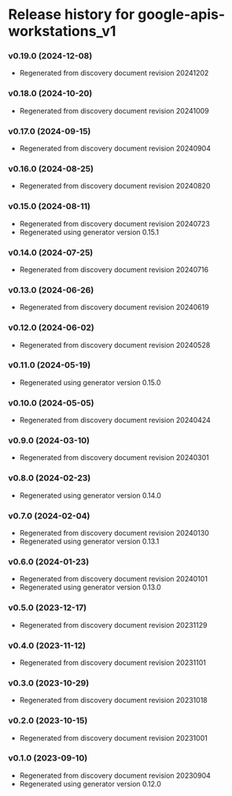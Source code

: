 # Release history for google-apis-workstations_v1

### v0.19.0 (2024-12-08)

* Regenerated from discovery document revision 20241202

### v0.18.0 (2024-10-20)

* Regenerated from discovery document revision 20241009

### v0.17.0 (2024-09-15)

* Regenerated from discovery document revision 20240904

### v0.16.0 (2024-08-25)

* Regenerated from discovery document revision 20240820

### v0.15.0 (2024-08-11)

* Regenerated from discovery document revision 20240723
* Regenerated using generator version 0.15.1

### v0.14.0 (2024-07-25)

* Regenerated from discovery document revision 20240716

### v0.13.0 (2024-06-26)

* Regenerated from discovery document revision 20240619

### v0.12.0 (2024-06-02)

* Regenerated from discovery document revision 20240528

### v0.11.0 (2024-05-19)

* Regenerated using generator version 0.15.0

### v0.10.0 (2024-05-05)

* Regenerated from discovery document revision 20240424

### v0.9.0 (2024-03-10)

* Regenerated from discovery document revision 20240301

### v0.8.0 (2024-02-23)

* Regenerated using generator version 0.14.0

### v0.7.0 (2024-02-04)

* Regenerated from discovery document revision 20240130
* Regenerated using generator version 0.13.1

### v0.6.0 (2024-01-23)

* Regenerated from discovery document revision 20240101
* Regenerated using generator version 0.13.0

### v0.5.0 (2023-12-17)

* Regenerated from discovery document revision 20231129

### v0.4.0 (2023-11-12)

* Regenerated from discovery document revision 20231101

### v0.3.0 (2023-10-29)

* Regenerated from discovery document revision 20231018

### v0.2.0 (2023-10-15)

* Regenerated from discovery document revision 20231001

### v0.1.0 (2023-09-10)

* Regenerated from discovery document revision 20230904
* Regenerated using generator version 0.12.0

